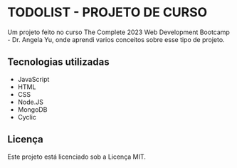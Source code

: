 # TODOLIST - PROJETO DE CURSO

Um projeto feito no curso The Complete 2023 Web Development Bootcamp - Dr. Angela Yu, onde aprendi varios conceitos sobre esse tipo de projeto.

## Tecnologias utilizadas

- JavaScript
- HTML
- CSS
- Node.JS 
- MongoDB 
- Cyclic

## Licença
Este projeto está licenciado sob a Licença MIT.
